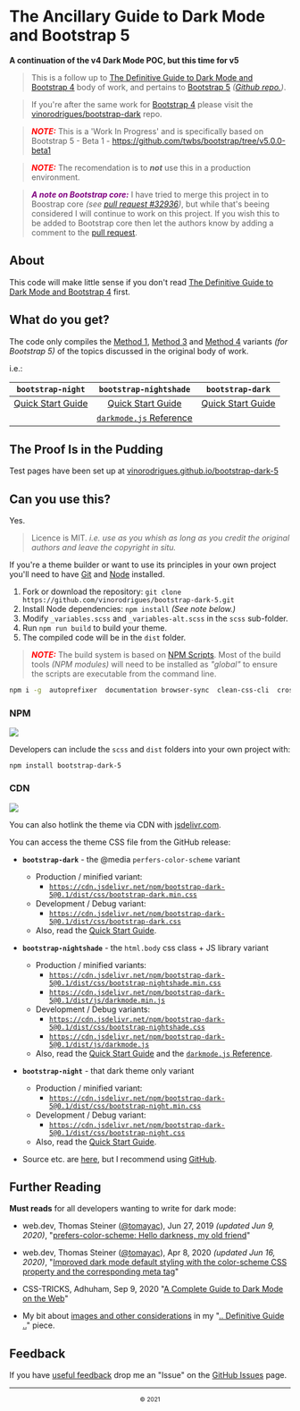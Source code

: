 # The Ancillary Guide to Dark Mode and Bootstrap 5
**A continuation of the v4 Dark Mode POC, but this time for v5**

> This is a follow up to [The Definitive Guide to Dark Mode and Bootstrap 4](http://vinorodrigues.github.io/bootstrap-dark) body of work,
> and pertains to [Bootstrap 5](https://getbootstrap.com) *([Github repo.](https://github.com/twbs/bootstrap))*.

> If you're after the same work for [Bootstrap 4](https://getbootstrap.com/docs/4.5/) please visit the [vinorodrigues/bootstrap-dark](https://github.com/vinorodrigues/bootstrap-dark) repo.


> <u style="text-decoration:none;color:red">***NOTE:***</u> This is a 'Work In Progress' and is specifically based on Bootstrap 5 - Beta 1 - https://github.com/twbs/bootstrap/tree/v5.0.0-beta1

> <u style="text-decoration:none;color:red">***NOTE:***</u> The recomendation is to ***not*** use this in a production environment.

> <u style="text-decoration:none;color:purple">***A note on Bootstrap core:***</u> I have tried to merge this project in to Boostrap core *(see [pull request #32936](https://github.com/twbs/bootstrap/pull/32936))*, but while that's beeing considered I will continue to work on this project.  If you wish this to be added to Bootstrap core then let the authors know by adding a comment to the [pull request](https://github.com/twbs/bootstrap/pull/32936).

## About

This code will make little sense if you don't read
[The Definitive Guide to Dark Mode and Bootstrap 4](http://vinorodrigues.github.io/bootstrap-dark) first.


## What do you get?

The code only compiles the [Method 1](https://github.com/vinorodrigues/bootstrap-dark/blob/master/README.md#method-1),
[Method 3](https://github.com/vinorodrigues/bootstrap-dark/blob/master/README.md#method-3) and
[Method 4](https://github.com/vinorodrigues/bootstrap-dark/blob/master/README.md#method-4) variants *(for Bootstrap 5)* of the topics
discussed in the original body of work.

i.e.:

| `bootstrap-night` | `bootstrap-nightshade` | `bootstrap-dark` |
|:---:|:---:|:---:|
| [Quick Start Guide](docs/bootstrap-night.md) | [Quick Start Guide](docs/bootstrap-nightshade.md) | [Quick Start Guide](docs/bootstrap-dark.md) |
| | [`darkmode.js` Reference](docs/darkmode.js.md) | |


## The Proof Is in the Pudding

Test pages have been set up at [vinorodrigues.github.io/bootstrap-dark-5](https://vinorodrigues.github.io/bootstrap-dark-5/)


## Can you use this?

Yes.

> Licence is MIT.  *i.e. use as you whish as long as you credit the original authors and leave the copyright in situ.*

If you're a theme builder or want to use its principles in your own project you'll need to have
[Git](https://help.github.com/articles/set-up-git) and [Node](https://nodejs.org/) installed.

1. Fork or download the repository: `git clone https://github.com/vinorodrigues/bootstrap-dark-5.git`
2. Install Node dependencies: `npm install`  *(See note below.)*
3. Modify `_variables.scss` and `_variables-alt.scss` in the `scss` sub-folder.
4. Run `npm run build` to build your theme.
5. The compiled code will be in the `dist` folder.

> <u style="text-decoration:none;color:red">***NOTE:***</u> The build system is based on [NPM Scripts](https://docs.npmjs.com/cli/v6/using-npm/scripts). Most of the build tools _(NPM modules)_ will need to be installed as *"global"* to ensure the scripts are executable from the command line.

```bash
npm i -g  autoprefixer  documentation browser-sync  clean-css-cli  cross-env  eslint  eslint-config-xo  eslint-plugin-import  eslint-plugin-unicorn  find-unused-sass-variables  imagemin-cli  nodemon  npm-run-all  postcss-cli  rtlcss  sass  stylelint  stylelint-config-twbs-bootstrap  svgo  terser typescript
```


### NPM

[![](https://img.shields.io/npm/v/bootstrap-dark-5)](http://npmjs.com/package/bootstrap-dark-5)

Developers can include the `scss` and `dist` folders into your own project with:

`npm install bootstrap-dark-5`


### CDN

[![](https://data.jsdelivr.com/v1/package/npm/bootstrap-dark-5/badge?style=rounded)](https://www.jsdelivr.com/package/npm/bootstrap-dark-5)

You can also hotlink the theme via CDN with [jsdelivr.com](https://www.jsdelivr.com).

You can access the theme CSS file from the GitHub release:

* **`bootstrap-dark`** - the @media `perfers-color-scheme` variant
  * Production / minified variant:
    * [`https://cdn.jsdelivr.net/npm/bootstrap-dark-5@0.1/dist/css/bootstrap-dark.min.css`](https://cdn.jsdelivr.net/npm/bootstrap-dark-5@0.1/dist/css/bootstrap-dark.min.css)
  * Development / Debug variant:
    * [`https://cdn.jsdelivr.net/npm/bootstrap-dark-5@0.1/dist/css/bootstrap-dark.css`](https://cdn.jsdelivr.net/npm/bootstrap-dark-5@0.1/dist/css/bootstrap-dark.css)
  * Also, read the [Quick Start Guide](docs/bootstrap-dark.md).

* **`bootstrap-nightshade`** - the `html.body` css class + JS library variant
  * Production / minified variants:
    * [`https://cdn.jsdelivr.net/npm/bootstrap-dark-5@0.1/dist/css/bootstrap-nightshade.min.css`](https://cdn.jsdelivr.net/npm/bootstrap-dark-5@0.1/dist/css/bootstrap-nightshade.min.css)
    * [`https://cdn.jsdelivr.net/npm/bootstrap-dark-5@0.1/dist/js/darkmode.min.js`](https://cdn.jsdelivr.net/npm/bootstrap-dark-5@0.1/dist/js/darkmode.min.js)
  * Development / Debug variants:
    * [`https://cdn.jsdelivr.net/npm/bootstrap-dark-5@0.1/dist/css/bootstrap-nightshade.css`](https://cdn.jsdelivr.net/npm/bootstrap-dark-5@0.1/dist/css/bootstrap-nightshade.css)
    * [`https://cdn.jsdelivr.net/npm/bootstrap-dark-5@0.1/dist/js/darkmode.js`](https://cdn.jsdelivr.net/npm/bootstrap-dark-5@0.1/dist/js/darkmode.js)
  * Also, read the [Quick Start Guide](docs/bootstrap-nightshade.md) and the [`darkmode.js` Reference](docs/darkmode.js.md).

* **`bootstrap-night`** - that dark theme only variant
  * Production / minified variant:
    * [`https://cdn.jsdelivr.net/npm/bootstrap-dark-5@0.1/dist/css/bootstrap-night.min.css`](https://cdn.jsdelivr.net/npm/bootstrap-dark-5@0.1/dist/css.bootstrap-night.min.css)
  * Development / Debug variant:
    * [`https://cdn.jsdelivr.net/npm/bootstrap-dark-5@0.1/dist/css/bootstrap-night.css`](https://cdn.jsdelivr.net/npm/bootstrap-dark-5@0.1/dist/css/bootstrap-night.css)
  * Also, read the [Quick Start Guide](docs/bootstrap-night.md).

* Source etc. are [here](https://cdn.jsdelivr.net/gh/vinorodrigues/bootstrap-dark-5/), but I recommend using [GitHub](https://github.com/vinorodrigues/bootstrap-dark-5).


## Further Reading

**Must reads** for all developers wanting to write for dark mode:

* web.dev, Thomas Steiner ([@tomayac](https://github.com/tomayac)), Jun 27, 2019 *(updated Jun 9, 2020)*, "[prefers-color-scheme: Hello darkness, my old friend](https://web.dev/prefers-color-scheme/)"

* web.dev, Thomas Steiner ([@tomayac](https://github.com/tomayac)), Apr 8, 2020 *(updated Jun 16, 2020)*, "[Improved dark mode default styling with the color-scheme CSS property and the corresponding meta tag](https://web.dev/color-scheme/)"

* CSS-TRICKS, Adhuham, Sep 9, 2020 "[A Complete Guide to Dark Mode on the Web](https://css-tricks.com/a-complete-guide-to-dark-mode-on-the-web/)"

* My bit about [images and other considerations](https://vinorodrigues.github.io/bootstrap-dark/readme.html#but-thats-not-enough) in my "[.. Definitive Guide ..](http://vinorodrigues.github.io/bootstrap-dark)" piece.


## Feedback

If you have [useful feedback](https://alearningaday.blog/2020/08/04/useful-feedback/) drop me an "Issue" on the [GitHub Issues](https://github.com/vinorodrigues/bootstrap-dark-5/issues) page.


---

<p align="center" style="display:block;font-size:75%;text-align:center">&copy; 2021</p>
